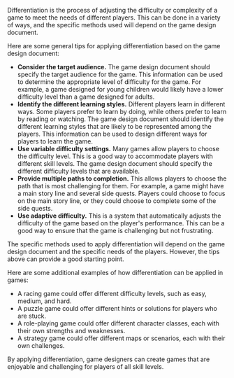   
  
Differentiation is the process of adjusting the difficulty or complexity of a game to meet the needs of different players. This can be done in a variety of ways, and the specific methods used will depend on the game design document.

Here are some general tips for applying differentiation based on the game design document:

- **Consider the target audience.** The game design document should specify the target audience for the game. This information can be used to determine the appropriate level of difficulty for the game. For example, a game designed for young children would likely have a lower difficulty level than a game designed for adults.
- **Identify the different learning styles.** Different players learn in different ways. Some players prefer to learn by doing, while others prefer to learn by reading or watching. The game design document should identify the different learning styles that are likely to be represented among the players. This information can be used to design different ways for players to learn the game.
- **Use variable difficulty settings.** Many games allow players to choose the difficulty level. This is a good way to accommodate players with different skill levels. The game design document should specify the different difficulty levels that are available.
- **Provide multiple paths to completion.** This allows players to choose the path that is most challenging for them. For example, a game might have a main story line and several side quests. Players could choose to focus on the main story line, or they could choose to complete some of the side quests.
- **Use adaptive difficulty.** This is a system that automatically adjusts the difficulty of the game based on the player's performance. This can be a good way to ensure that the game is challenging but not frustrating.

The specific methods used to apply differentiation will depend on the game design document and the specific needs of the players. However, the tips above can provide a good starting point.

Here are some additional examples of how differentiation can be applied in games:

- A racing game could offer different difficulty levels, such as easy, medium, and hard.
- A puzzle game could offer different hints or solutions for players who are stuck.
- A role-playing game could offer different character classes, each with their own strengths and weaknesses.
- A strategy game could offer different maps or scenarios, each with their own challenges.

By applying differentiation, game designers can create games that are enjoyable and challenging for players of all skill levels.